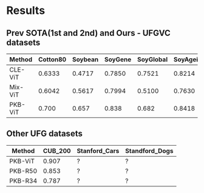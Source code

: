 # Results

## Prev SOTA(1st and 2nd) and Ours - UFGVC datasets

| Method | Cotton80 | Soybean | SoyGene | SoyGlobal | SoyAgeing |
|--------|-----|------|----------|---------|---------|
| CLE-ViT | 0.6333 | 0.4717 | 0.7850 | 0.7521 | 0.8214 |
| Mix-ViT | 0.6042 | 0.5617 | 0.7994| 0.5100 | 0.7630 |
| PKB-ViT | 0.700 | 0.657 | 0.838 | 0.682 | 0.8418 |

## Other UFG datasets

| Method | CUB_200 | Stanford_Cars | Standford_Dogs |
|--------|---------|---------------|----------------|
| PKB-ViT | 0.907   | ? | ? |
| PKB-R50 | 0.853   | ? | ? |
| PKB-R34 | 0.787   | ? | ? |